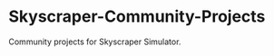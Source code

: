 Skyscraper-Community-Projects
=============================

Community projects for Skyscraper Simulator.